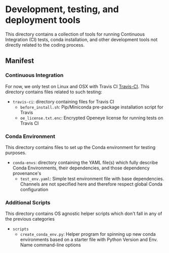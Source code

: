 # Development, testing, and deployment tools

This directory contains a collection of tools for running Continuous Integration
(CI) tests, conda installation, and other development tools not directly related
to the coding process.

## Manifest

### Continuous Integration

For now, we only test on Linux and OSX with Travis CI
[Travis-CI](https://about.travis-ci.com/). This directory contains files related
to such testing:

- `travis-ci`: directory containing files for Travis CI
  - `before_install.sh`: Pip/Miniconda pre-package installation script for
    Travis
  - `oe_license.txt.enc`: Encrypted Openeye license for running tests on Travis
    CI

### Conda Environment

This directory contains files to set up the Conda environment for testing
purposes.

- `conda-envs`: directory containing the YAML file(s) which fully describe Conda
  Environments, their dependencies, and those dependency provenance's
  - `test_env.yaml`: Simple test environment file with base dependencies.
    Channels are not specified here and therefore respect global Conda
    configuration

### Additional Scripts

This directory contains OS agnostic helper scripts which don't fall in any of
the previous categories

- `scripts`
  - `create_conda_env.py`: Helper program for spinning up new conda environments
    based on a starter file with Python Version and Env. Name command-line
    options
